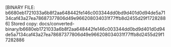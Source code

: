 [BINARY FILE: b6680eb1721033a6b8f2aa648442fe146c003344dd0bd9d401d0d94de5a7134caf43a27ea78687377806d49e966208034031f77ffb8d2455d29f17282886]
Stored copy: docs/converted-binary/b6680eb1721033a6b8f2aa648442fe146c003344dd0bd9d401d0d94de5a7134caf43a27ea78687377806d49e966208034031f77ffb8d2455d29f17282886
